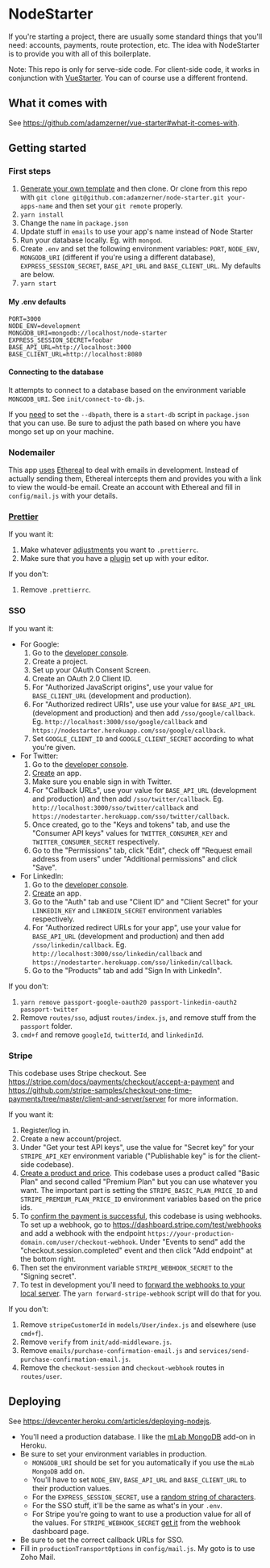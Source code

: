 # NodeStarter

If you're starting a project, there are usually some standard things that you'll need: accounts, payments, route protection, etc. The idea with NodeStarter is to provide you with all of this boilerplate.

Note: This repo is only for serve-side code. For client-side code, it works in conjunction with [VueStarter](https://github.com/adamzerner/vue-starter). You can of course use a different frontend.

## What it comes with

See https://github.com/adamzerner/vue-starter#what-it-comes-with.

## Getting started

### First steps

1. [Generate your own template](https://docs.github.com/en/github/creating-cloning-and-archiving-repositories/creating-a-repository-from-a-template) and then clone. Or clone from this repo with `git clone git@github.com:adamzerner/node-starter.git your-apps-name` and then set your `git remote` properly.
2. `yarn install`
3. Change the `name` in `package.json`
4. Update stuff in `emails` to use your app's name instead of Node Starter
5. Run your database locally. Eg. with `mongod`.
6. Create `.env` and set the following environment variables: `PORT`, `NODE_ENV`, `MONGODB_URI` (different if you're using a different database), `EXPRESS_SESSION_SECRET`, `BASE_API_URL` and `BASE_CLIENT_URL`. My defaults are below.
7. `yarn start`

#### My .env defaults

```
PORT=3000
NODE_ENV=development
MONGODB_URI=mongodb://localhost/node-starter
EXPRESS_SESSION_SECRET=foobar
BASE_API_URL=http://localhost:3000
BASE_CLIENT_URL=http://localhost:8080
```

#### Connecting to the database

It attempts to connect to a database based on the environment variable `MONGODB_URI`. See `init/connect-to-db.js`.

If you [need](https://stackoverflow.com/questions/7948789/mongod-complains-that-there-is-no-data-db-folder) to set the `--dbpath`, there is a `start-db` script in `package.json` that you can use. Be sure to adjust the path based on where you have mongo set up on your machine.

### Nodemailer

This app [uses](https://nodemailer.com/about/#tldr) [Ethereal](https://ethereal.email/) to deal with emails in development. Instead of actually sending them, Ethereal intercepts them and provides you with a link to view the would-be email. Create an account with Ethereal and fill in `config/mail.js` with your details.

### [Prettier](https://prettier.io/)

If you want it:

1. Make whatever [adjustments](https://prettier.io/docs/en/configuration.html) you want to `.prettierrc`.
2. Make sure that you have a [plugin](https://prettier.io/docs/en/editors.html) set up with your editor.

If you don't:

1. Remove `.prettierrc`.

### SSO

If you want it:

- For Google:
  1. Go to the [developer console](https://console.developers.google.com).
  2. Create a project.
  3. Set up your OAuth Consent Screen.
  4. Create an OAuth 2.0 Client ID.
  5. For "Authorized JavaScript origins", use your value for `BASE_CLIENT_URL` (development and production).
  6. For "Authorized redirect URIs", use use your value for `BASE_API_URL` (development and production) and then add `/sso/google/callback`. Eg. `http://localhost:3000/sso/google/callback` and `https://nodestarter.herokuapp.com/sso/google/callback`.
  7. Set `GOOGLE_CLIENT_ID` and `GOOGLE_CLIENT_SECRET` according to what you're given.
- For Twitter:
  1. Go to the [developer console](https://developer.twitter.com/en/apps).
  2. [Create](https://developer.twitter.com/en/apps/create) an app.
  3. Make sure you enable sign in with Twitter.
  4. For "Callback URLs", use your value for `BASE_API_URL` (development and production) and then add `/sso/twitter/callback`. Eg. `http://localhost:3000/sso/twitter/callback` and `https://nodestarter.herokuapp.com/sso/twitter/callback`.
  5. Once created, go to the "Keys and tokens" tab, and use the "Consumer API keys" values for `TWITTER_CONSUMER_KEY` and `TWITTER_CONSUMER_SECRET` respectively.
  6. Go to the "Permissions" tab, click "Edit", check off "Request email address from users" under "Additional permissions" and click "Save".
- For LinkedIn:
  1. Go to the [developer console](https://www.linkedin.com/developers/).
  2. [Create](https://www.linkedin.com/developers/apps/new) an app.
  3. Go to the "Auth" tab and use "Client ID" and "Client Secret" for your `LINKEDIN_KEY` and `LINKEDIN_SECRET` environment variables respectively.
  4. For "Authorized redirect URLs for your app", use your value for `BASE_API_URL` (development and production) and then add `/sso/linkedin/callback`. Eg. `http://localhost:3000/sso/linkedin/callback` and `https://nodestarter.herokuapp.com/sso/linkedin/callback`.
  5. Go to the "Products" tab and add "Sign In with LinkedIn".

If you don't:

1. `yarn remove passport-google-oauth20 passport-linkedin-oauth2 passport-twitter`
2. Remove `routes/sso`, adjust `routes/index.js`, and remove stuff from the `passport` folder.
3. `cmd+f` and remove `googleId`, `twitterId`, and `linkedinId`.

### Stripe

This codebase uses Stripe checkout. See https://stripe.com/docs/payments/checkout/accept-a-payment and https://github.com/stripe-samples/checkout-one-time-payments/tree/master/client-and-server/server for more information.

If you want it:

1. Register/log in.
2. Create a new account/project.
3. Under "Get your test API keys", use the value for "Secret key" for your `STRIPE_API_KEY` environment variable ("Publishable key" is for the client-side codebase).
4. [Create a product and price](https://stripe.com/docs/payments/checkout/accept-a-payment#create-products-and-prices). This codebase uses a product called "Basic Plan" and second called "Premium Plan" but you can use whatever you want. The important part is setting the `STRIPE_BASIC_PLAN_PRICE_ID` and `STRIPE_PREMIUM_PLAN_PRICE_ID` environment variables based on the price ids.
5. To [confirm the payment is successful](https://stripe.com/docs/payments/checkout/accept-a-payment#payment-success), this codebase is using webhooks. To set up a webhook, go to https://dashboard.stripe.com/test/webhooks and add a webhook with the endpoint `https://your-production-domain.com/user/checkout-webhook`. Under "Events to send" add the "checkout.session.completed" event and then click "Add endpoint" at the bottom right.
6. Then set the environment variable `STRIPE_WEBHOOK_SECRET` to the "Signing secret".
7. To test in development you'll need to [forward the webhooks to your local server](https://stripe.com/docs/payments/checkout/accept-a-payment#testing-webhooks-locally). The `yarn forward-stripe-webhook` script will do that for you.

If you don't:

1. Remove `stripeCustomerId` in `models/User/index.js` and elsewhere (use `cmd+f`).
2. Remove `verify` from `init/add-middleware.js`.
3. Remove `emails/purchase-confirmation-email.js` and `services/send-purchase-confirmation-email.js`.
4. Remove the `checkout-session` and `checkout-webhook` routes in `routes/user`.

## Deploying

See https://devcenter.heroku.com/articles/deploying-nodejs.

- You'll need a production database. I like the [mLab MongoDB](https://devcenter.heroku.com/articles/mongolab) add-on in Heroku.
- Be sure to set your environment variables in production.
  - `MONGODB_URI` should be set for you automatically if you use the `mLab MongoDB` add on.
  - You'll have to set `NODE_ENV`, `BASE_API_URL` and `BASE_CLIENT_URL` to their production values.
  - For the `EXPRESS_SESSION_SECRET`, use a [random string of characters](https://github.com/expressjs/session#secret).
  - For the SSO stuff, it'll be the same as what's in your `.env`.
  - For Stripe you're going to want to use a production value for all of the values. For `STRIPE_WEBHOOK_SECRET` [get it](https://stripe.com/docs/webhooks/signatures) from the webhook dashboard page.
- Be sure to set the correct callback URLs for SSO.
- Fill in `productionTransportOptions` in `config/mail.js`. My goto is to use Zoho Mail.
